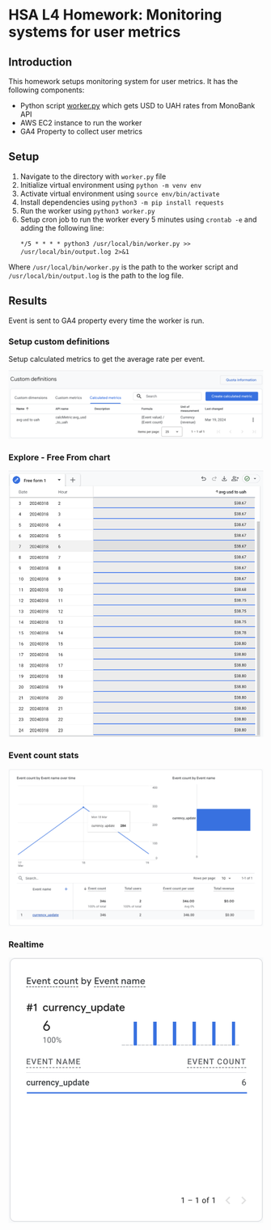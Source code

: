 # HSA L4 Homework: Monitoring systems for user metrics

## Introduction

This homework setups monitoring system for user metrics. It has the following components:
- Python script [worker.py](src/worker.py) which gets USD to UAH rates from MonoBank API
- AWS EC2 instance to run the worker
- GA4 Property to collect user metrics

## Setup

1. Navigate to the directory with `worker.py` file
2. Initialize virtual environment using `python -m venv env`
3. Activate virtual environment using `source env/bin/activate`
4. Install dependencies using `python3 -m pip install requests`
5. Run the worker using `python3 worker.py`
6. Setup cron job to run the worker every 5 minutes using `crontab -e` and adding the following line:
   ```
   */5 * * * * python3 /usr/local/bin/worker.py >> /usr/local/bin/output.log 2>&1
   ```
Where `/usr/local/bin/worker.py` is the path to the worker script and `/usr/local/bin/output.log` is the path to the log file.

## Results

Event is sent to GA4 property every time the worker is run.

### Setup custom definitions

Setup calculated metrics to get the average rate per event.

![Custom definitions setup](docs/custom_definitions_setup.png)

### Explore - Free From chart

![Explore - Free From chart](docs/explore_free_form.png)

### Event count stats

![Event count / Event name](docs/report_event_count_name.png)

### Realtime

![Realtime](docs/realtime.png)
